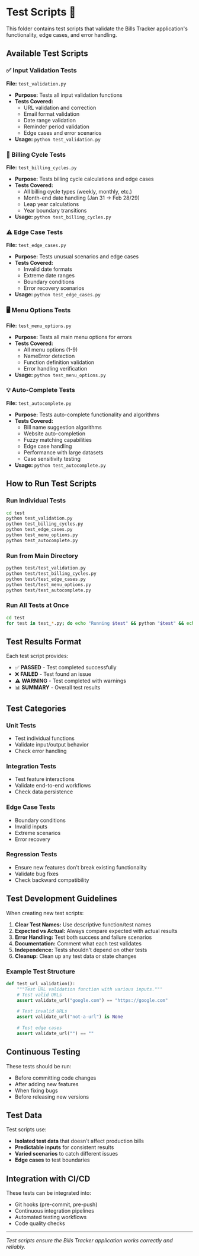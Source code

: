 # Test Scripts 🧪

This folder contains test scripts that validate the Bills Tracker application's functionality, edge cases, and error handling.

## Available Test Scripts

### ✅ Input Validation Tests
**File:** `test_validation.py`
- **Purpose:** Tests all input validation functions
- **Tests Covered:**
  - URL validation and correction
  - Email format validation
  - Date range validation
  - Reminder period validation
  - Edge cases and error scenarios
- **Usage:** `python test_validation.py`

### 🔄 Billing Cycle Tests
**File:** `test_billing_cycles.py`
- **Purpose:** Tests billing cycle calculations and edge cases
- **Tests Covered:**
  - All billing cycle types (weekly, monthly, etc.)
  - Month-end date handling (Jan 31 → Feb 28/29)
  - Leap year calculations
  - Year boundary transitions
- **Usage:** `python test_billing_cycles.py`

### ⚠️ Edge Case Tests
**File:** `test_edge_cases.py`
- **Purpose:** Tests unusual scenarios and edge cases
- **Tests Covered:**
  - Invalid date formats
  - Extreme date ranges
  - Boundary conditions
  - Error recovery scenarios
- **Usage:** `python test_edge_cases.py`

### 🖥️ Menu Options Tests
**File:** `test_menu_options.py`
- **Purpose:** Tests all main menu options for errors
- **Tests Covered:**
  - All menu options (1-9)
  - NameError detection
  - Function definition validation
  - Error handling verification
- **Usage:** `python test_menu_options.py`

### 💡 Auto-Complete Tests
**File:** `test_autocomplete.py`
- **Purpose:** Tests auto-complete functionality and algorithms
- **Tests Covered:**
  - Bill name suggestion algorithms
  - Website auto-completion
  - Fuzzy matching capabilities
  - Edge case handling
  - Performance with large datasets
  - Case sensitivity testing
- **Usage:** `python test_autocomplete.py`

## How to Run Test Scripts

### Run Individual Tests
```bash
cd test
python test_validation.py
python test_billing_cycles.py
python test_edge_cases.py
python test_menu_options.py
python test_autocomplete.py
```

### Run from Main Directory
```bash
python test/test_validation.py
python test/test_billing_cycles.py
python test/test_edge_cases.py
python test/test_menu_options.py
python test/test_autocomplete.py
```

### Run All Tests at Once
```bash
cd test
for test in test_*.py; do echo "Running $test" && python "$test" && echo; done
```

## Test Results Format

Each test script provides:
- ✅ **PASSED** - Test completed successfully
- ❌ **FAILED** - Test found an issue
- ⚠️ **WARNING** - Test completed with warnings
- 📊 **SUMMARY** - Overall test results

## Test Categories

### Unit Tests
- Test individual functions
- Validate input/output behavior
- Check error handling

### Integration Tests
- Test feature interactions
- Validate end-to-end workflows
- Check data persistence

### Edge Case Tests
- Boundary conditions
- Invalid inputs
- Extreme scenarios
- Error recovery

### Regression Tests
- Ensure new features don't break existing functionality
- Validate bug fixes
- Check backward compatibility

## Test Development Guidelines

When creating new test scripts:

1. **Clear Test Names:** Use descriptive function/test names
2. **Expected vs Actual:** Always compare expected with actual results
3. **Error Handling:** Test both success and failure scenarios
4. **Documentation:** Comment what each test validates
5. **Independence:** Tests shouldn't depend on other tests
6. **Cleanup:** Clean up any test data or state changes

### Example Test Structure
```python
def test_url_validation():
    """Test URL validation function with various inputs."""
    # Test valid URLs
    assert validate_url("google.com") == "https://google.com"
    
    # Test invalid URLs
    assert validate_url("not-a-url") is None
    
    # Test edge cases
    assert validate_url("") == ""
```

## Continuous Testing

These tests should be run:
- Before committing code changes
- After adding new features
- When fixing bugs
- Before releasing new versions

## Test Data

Test scripts use:
- **Isolated test data** that doesn't affect production bills
- **Predictable inputs** for consistent results
- **Varied scenarios** to catch different issues
- **Edge cases** to test boundaries

## Integration with CI/CD

These tests can be integrated into:
- Git hooks (pre-commit, pre-push)
- Continuous integration pipelines
- Automated testing workflows
- Code quality checks

---

*Test scripts ensure the Bills Tracker application works correctly and reliably.*
